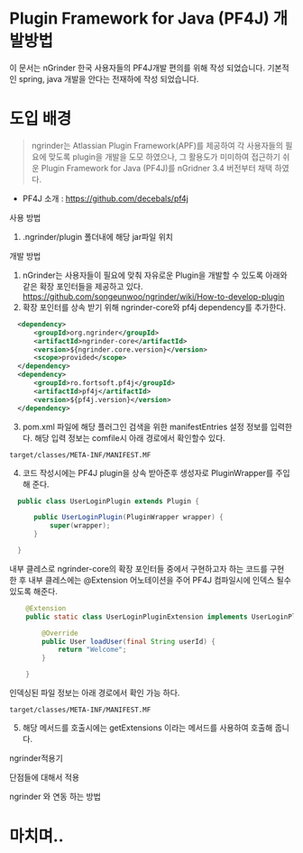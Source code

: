 Plugin Framework for Java (PF4J) 개발방법
=====================================

이 문서는 nGrinder 한국 사용자들의 PF4J개발 편의를 위해 작성 되었습니다. 기본적인 spring, java 개발을 안다는 전재하에 작성 되었습니다.

도입 배경
=======
>ngrinder는 Atlassian Plugin Framework(APF)를 제공하여
각 사용자들의 필요에 맞도록 plugin을 개발을 도모 하였으나,
그 활용도가 미미하여 접근하기 쉬운 Plugin Framework for Java (PF4J)를 nGridner 3.4 버전부터 채택 하였다.

* PF4J 소개 : https://github.com/decebals/pf4j

사용 방법

  1. .ngrinder/plugin 폴더내에 해당 jar파일 위치

개발 방법

  1. nGrinder는 사용자들이 필요에 맞춰 자유로운 Plugin을 개발할 수 있도록 아래와 같은 확장 포인터들을 제공하고 있다.
 https://github.com/songeunwoo/ngrinder/wiki/How-to-develop-plugin
  2. 확장 포인터를 상속 받기 위해 ngrinder-core와 pf4j dependency를 추가한다.
  
  ```xml
    <dependency>
        <groupId>org.ngrinder</groupId>
        <artifactId>ngrinder-core</artifactId>
        <version>${ngrinder.core.version}</version>
        <scope>provided</scope>
    </dependency>
    <dependency>
        <groupId>ro.fortsoft.pf4j</groupId>
        <artifactId>pf4j</artifactId>
        <version>${pf4j.version}</version>
    </dependency>
  ```

  3. pom.xml 파일에 해당 플러그인 검색을 위한 manifestEntries 설정 정보를 입력한다. 해당 입력 정보는 comfile시 아래 경로에서 확인할수 있다.
  ```
  target/classes/META-INF/MANIFEST.MF
  ```
  4. 코드 작성시에는 PF4J plugin을 상속 받아준후 생성자로 PluginWrapper를 주입해 준다.
  ```java
    public class UserLoginPlugin extends Plugin {

        public UserLoginPlugin(PluginWrapper wrapper) {
            super(wrapper);
        }

    }
  ```

  내부 클레스로 ngrinder-core의 확장 포인터들 중에서 구현하고자 하는 코드를 구현 한 후 내부 클레스에는 @Extension 어노테이션을 주어 PF4J 컴파일시에 인덱스 될수 있도록 해준다.
  ```java
      @Extension
      public static class UserLoginPluginExtension implements UserLoginPlugin {

          @Override
          public User loadUser(final String userId) {
              return "Welcome";
          }

      }
  ```
  인덱싱된 파일 정보는 아래 경로에서 확인 가능 하다.
  ```
  target/classes/META-INF/MANIFEST.MF
  ```

  5. 해당 메서드를 호출시에는 getExtensions 이라는 메서드를 사용하여 호출해 줍니다.


ngrinder적용기

 단점들에 대해서 적용





ngrinder  와 연동 하는 방법


마치며..
====
